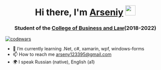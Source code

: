 <h1 align="center">Hi there, I'm <a href="https://github.com/user-nam-e" target="_blank">Arseniy</a> 
<img src="https://github.com/blackcater/blackcater/raw/main/images/Hi.gif" height="32"/></h1>
<h3 align="center">Student of the <a href="https://brest.kbp.by/" target="_blank">College of Business and Law</a>(2018-2022)</h3>

[![codewars](https://www.codewars.com/users/arseniy__/badges/small)](https://www.codewars.com/users/arseniy__)

- 🌱 I’m currently learning .Net, c#, xamarin, wpf, windows-forms
- 📫 How to reach me <a href="mailto:arseny123395@gmail.com">arseny123395@gmail.com</a>
- 🌍 I speak Russian (native), English (a1)

<!---
user-nam-e/user-nam-e is a ✨ special ✨ repository because its `README.md` (this file) appears on your GitHub profile.
You can click the Preview link to take a look at your changes.
--->
